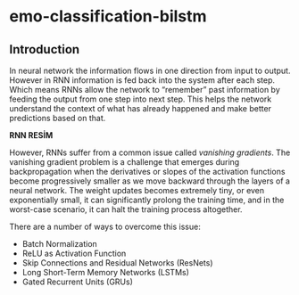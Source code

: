 # emo-classification-bilstm

## Introduction
In neural network the information flows in one direction from input to output. However in RNN information is fed back into the system after each step. Which means RNNs allow the network to “remember” past information by feeding the output from one step into next step. This helps the network understand the context of what has already happened and make better predictions based on that. <br/>

**RNN RESİM**

However, RNNs suffer from a common issue called _vanishing gradients_. The vanishing gradient problem is a challenge that emerges during backpropagation when the derivatives or slopes of the activation functions become progressively smaller as we move backward through the layers of a neural network. The weight updates becomes extremely tiny, or even exponentially small, it can significantly prolong the training time, and in the worst-case scenario, it can halt the training process altogether. <br/>

There are a number of ways to overcome this issue:
- Batch Normalization
- ReLU as Activation Function
- Skip Connections and Residual Networks (ResNets)
- Long Short-Term Memory Networks (LSTMs)
- Gated Recurrent Units (GRUs)




